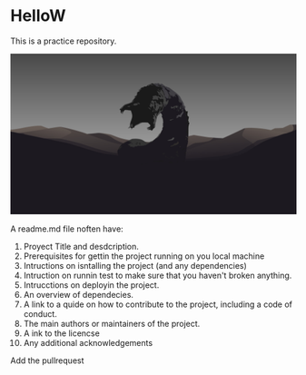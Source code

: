 # HelloW
This is a practice repository.

![headshot](wallpapersden.com_dune-2020-cool-4k-minimalist_3840x2160.jpg)

A readme.md file noften have:
1. Proyect Title and desdcription.
2. Prerequisites for gettin the project running on you local machine
3. Intructions on isntalling the project (and any dependencies)
4. Intruction on runnin test to make sure that you haven't broken anything.
5. Intrucctions on deployin the project.
6. An overview of dependecies.
7. A link to a quide on how to contribute to the project, including a code of conduct.
8. The main authors or maintainers of the project.
9. A ink to the licencse
10. Any additional acknowledgements

Add the pullrequest

